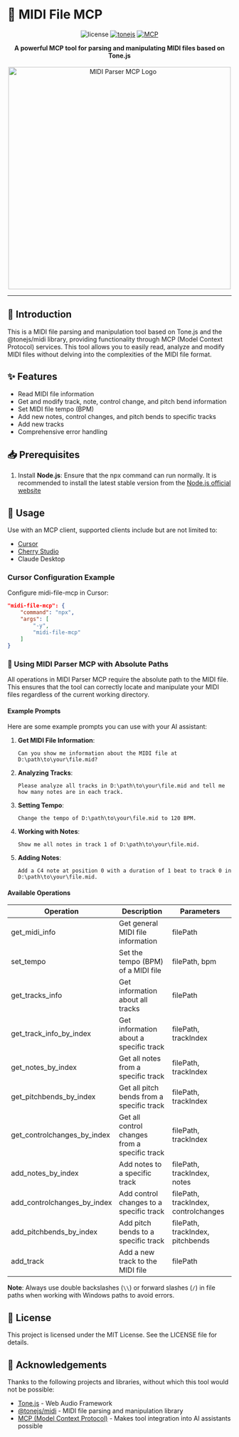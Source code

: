 # 🎵 MIDI File MCP

<div align="center">
  
![license](https://img.shields.io/badge/license-MIT-green)
[![tonejs](https://img.shields.io/badge/tonejs-midi-orange)](https://github.com/Tonejs/Midi)
[![MCP](https://img.shields.io/badge/MCP-ModelContextProtocol-purple)](https://modelcontextprotocol.ai/)

</div>

<div align="center">
  <strong>A powerful MCP tool for parsing and manipulating MIDI files based on Tone.js</strong>
</div>

<br>

<div align="center">
  <img src="https://via.placeholder.com/500x150?text=MIDI+Parser+MCP" alt="MIDI Parser MCP Logo" width="500">
</div>

---

## 📖 Introduction

This is a MIDI file parsing and manipulation tool based on Tone.js and the @tonejs/midi library, providing functionality through MCP (Model Context Protocol) services. This tool allows you to easily read, analyze and modify MIDI files without delving into the complexities of the MIDI file format.

## ✨ Features

- Read MIDI file information
- Get and modify track, note, control change, and pitch bend information
- Set MIDI file tempo (BPM)
- Add new notes, control changes, and pitch bends to specific tracks
- Add new tracks
- Comprehensive error handling

## 📥 Prerequisites
1. Install **Node.js**: Ensure that the npx command can run normally. It is recommended to install the latest stable version from the [Node.js official website](https://nodejs.org/)


## 🔧 Usage
Use with an MCP client, supported clients include but are not limited to:
   - [Cursor](https://www.cursor.com)
   - [Cherry Studio](https://github.com/CherryHQ/cherry-studio)
   - Claude Desktop

### Cursor Configuration Example

Configure midi-file-mcp in Cursor:

```json
"midi-file-mcp": {
    "command": "npx",
    "args": [
        "-y",
        "midi-file-mcp"
    ]
}
```

### 🎹 Using MIDI Parser MCP with Absolute Paths

All operations in MIDI Parser MCP require the absolute path to the MIDI file. This ensures that the tool can correctly locate and manipulate your MIDI files regardless of the current working directory.

#### Example Prompts

Here are some example prompts you can use with your AI assistant:

1. **Get MIDI File Information**:
   ```
   Can you show me information about the MIDI file at D:\path\to\your\file.mid?
   ```

2. **Analyzing Tracks**:
   ```
   Please analyze all tracks in D:\path\to\your\file.mid and tell me how many notes are in each track.
   ```

3. **Setting Tempo**:
   ```
   Change the tempo of D:\path\to\your\file.mid to 120 BPM.
   ```

4. **Working with Notes**:
   ```
   Show me all notes in track 1 of D:\path\to\your\file.mid.
   ```

5. **Adding Notes**:
   ```
   Add a C4 note at position 0 with a duration of 1 beat to track 0 in D:\path\to\your\file.mid.
   ```

#### Available Operations

| Operation | Description | Parameters |
|-----------|-------------|------------|
| get_midi_info | Get general MIDI file information | filePath |
| set_tempo | Set the tempo (BPM) of a MIDI file | filePath, bpm |
| get_tracks_info | Get information about all tracks | filePath |
| get_track_info_by_index | Get information about a specific track | filePath, trackIndex |
| get_notes_by_index | Get all notes from a specific track | filePath, trackIndex |
| get_pitchbends_by_index | Get all pitch bends from a specific track | filePath, trackIndex |
| get_controlchanges_by_index | Get all control changes from a specific track | filePath, trackIndex |
| add_notes_by_index | Add notes to a specific track | filePath, trackIndex, notes |
| add_controlchanges_by_index | Add control changes to a specific track | filePath, trackIndex, controlchanges |
| add_pitchbends_by_index | Add pitch bends to a specific track | filePath, trackIndex, pitchbends |
| add_track | Add a new track to the MIDI file | filePath |

**Note**: Always use double backslashes (`\\`) or forward slashes (`/`) in file paths when working with Windows paths to avoid errors.

## 📄 License

This project is licensed under the MIT License. See the LICENSE file for details.

## 🙏 Acknowledgements

Thanks to the following projects and libraries, without which this tool would not be possible:
- [Tone.js](https://tonejs.github.io/) - Web Audio Framework
- [@tonejs/midi](https://github.com/Tonejs/Midi) - MIDI file parsing and manipulation library
- [MCP (Model Context Protocol)](https://modelcontextprotocol.ai/) - Makes tool integration into AI assistants possible 